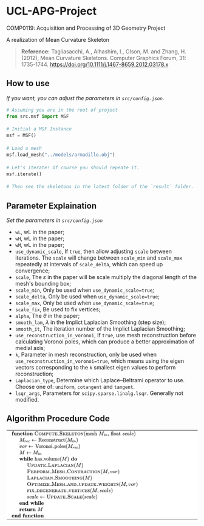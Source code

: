 # UCL-APG-Project
COMP0119: Acquisition and Processing of 3D Geometry Project

A realization of Mean Curvature Skeleton

> **Reference:** Tagliasacchi, A., Alhashim, I., Olson, M. and Zhang, H. (2012), Mean Curvature Skeletons. Computer Graphics Forum, 31: 1735-1744. https://doi.org/10.1111/j.1467-8659.2012.03178.x

## How to use
*If you want, you can adjust the parameters in `src/config.json`.*
```Python
# Assuming you are in the root of project
from src.msf import MSF

# Initial a MSF Instance
msf = MSF()

# Load a mesh
msf.load_mesh("../models/armadillo.obj")

# Let's iterate! Of course you should repeate it.
msf.iterate()

# Then see the skeletons in the latest folder of the `result` folder.
```

## Parameter Explaination
*Set the parameters in `src/config.json`*

+ `wL`, wL in the paper;
+ `wH`, wL in the paper;
+ `wM`, wL in the paper;
+ `use_dynamic_scale`, If `true`, then allow adjusting `scale` between iterations. The `scale` will change between `scale_min` and `scale_max` repeatedly at intervals of `scale_delta`, which can speed up convergence;
+ `scale`, The $\varepsilon$ in the paper will be scale multiply the diagonal length of the mesh's bounding box;
+ `scale_min`, Only be used when `use_dynamic_scale=true`;
+ `scale_delta`, Only be used when `use_dynamic_scale=true`;
+ `scale_max`, Only be used when `use_dynamic_scale=true`;
+ `scale_fix`, Be used to fix vertices;
+ `alpha`, The $\theta$ in the paper;
+ `smooth_lam`, $\lambda$ in the Implict Laplacian Smoothing (step size);
+ `smooth_it`, The iteration number of the Implict Laplacian Smoothing;
+ `use_reconstruction_in_voronoi`, If `true`, use mesh reconstruction before calculating Voronoi poles, which can produce a better approximation of medial axis;
+ `k`, Parameter in mesh reconstruction, only be used when `use_reconstruction_in_voronoi=true`, which means using the eigen vectors corresponding to the `k` smallest eigen values to perform reconstruction;
+ `Laplacian_type`, Determine which Laplace–Beltrami operator to use. Choose one of: `uniform`, `cotangent` and `tangent`.
+ `lsqr_args`, Parameters for `scipy.sparse.linalg.lsqr`. Generally not modified.

## Algorithm Procedure Code
![procedure_code](docs/procedure_code.png)